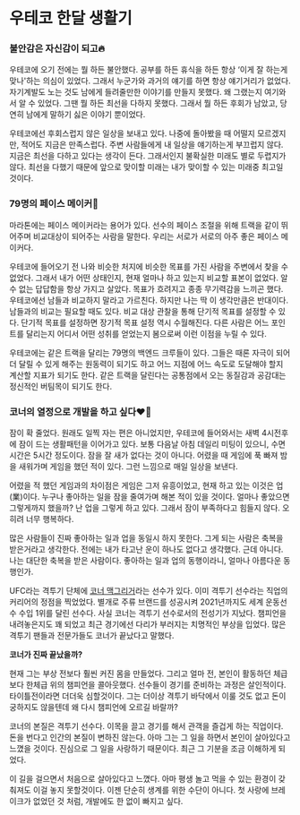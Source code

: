 # 우테코 한달 생활기

### 불안감은 자신감이 되고🔥

우테코에 오기 전에는 뭘 하든 불안했다. 공부를 하든 휴식을 하든 항상 ‘이게 잘 하는게 맞나'하는 의심이 있었다. 그래서 누군가와 과거의 얘기를 하면 항상 얘기거리가 없었다. 자기계발도 노는 것도 남에게 들려줄만한 이야기를 만들지 못했다. 왜 그랬는지 여기와서 알 수 있었다. 그땐 뭘 하든 최선을 다하지 못했다. 그래서 뭘 하든 후회가 남았고, 당연히 남에게 말하기 싫은 이야기 뿐이었다.

우테코에선 후회스럽지 않은 일상을 보내고 있다. 나중에 돌아봤을 때 어떨지 모르겠지만, 적어도 지금은 만족스럽다. 주변 사람들에게 내 일상을 얘기하는게 부끄럽지 않다. 지금은 최선을 다하고 있다는 생각이 든다. 그래서인지 불확실한 미래도 별로 두렵지가 않다. 최선을 다했기 때문에 앞으로 맞이할 미래는 내가 맞이할 수 있는 미래중 최고일 것이다.

### 79명의 페이스 메이커🏃

마라톤에는 페이스 메이커라는 용어가 있다. 선수의 페이스 조절을 위해 트랙을 같이 뛰어주며 비교대상이 되어주는 사람을 말한다. 우리는 서로가 서로의 아주 좋은 페이스 메이커다. 

우테코에 들어오기 전 나와 비슷한 처지에 비슷한 목표를 가진 사람을 주변에서 찾을 수 없었다. 그래서 내가 어떤 상태인지, 현재 얼마나 하고 있는지 비교할 표본이 없었다. 알 수 없는 답답함을 항상 가지고 살았다. 목표가 흐려지고 종종 무기력감을 느끼곤 했다. 우테코에선 남들과 비교하지 말라고 가르친다. 하지만 나는 딱 이 생각만큼은 반대이다. 남들과의 비교는 필요할 때도 있다. 비교 대상 관찰을 통해 단기적 목표를 설정할 수 있다. 단기적 목표를 설정하면 장기적 목표 설정 역시 수월해진다. 다른 사람은 어느 포인트를 달리는지 어디서 어떤 성취를 얻었는지 봄으로써 이런 이점을 누릴 수 있다.

우테코에는 같은 트랙을 달리는 79명의 백엔드 크루들이 있다. 그들은 때론 자극이 되어 더 달릴 수 있게 해주는 원동력이 되기도 하고 어느 지점에 어느 속도로 도달해야 할지 계산할 지표가 되기도 한다. 같은 트랙을 달린다는 공통점에서 오는 동질감과 공감대는 정신적인 버팀목이 되기도 한다.

### 코너의 열정으로 개발을 하고 싶다❤️‍🔥

잠이 확 줄었다. 원래도 일찍 자는 편은 아니었지만, 우테코에 들어와서는 새벽 4시전후에 잠이 드는 생활패턴을 이어가고 있다. 보통 다음날 아침 데일리 미팅이 있으니, 수면 시간은 5시간 정도이다. 잠을 잘 새가 없다는 것이 아니다. 어렸을 때 게임에 푹 빠져 밤을 새워가며 게임을 했던 적이 있다. 그런 느낌으로 매일 일상을 보낸다.

어렸을 적 했던 게임과의 차이점은 게임은 그저 유흥이었고, 현재 하고 있는 이것은 업(業)이다. 누구나 좋아하는 일을 잠을 줄여가며 해본 적이 있을 것이다. 얼마나 좋았으면 그렇게까지 했을까? 난 업을 그렇게 하고 있다. 그래서 잠이 부족하다고 힘들지 않다. 오히려 너무 행복하다.

많은 사람들이 진짜 좋아하는 일과 업을 동일시 하지 못한다. 그게 되는 사람은 축복을 받은거라고 생각한다. 전에는 내가 타고난 운이 하나도 없다고 생각했다. 근데 아니다. 나는 대단한 축복을 받은 사람이다. 좋아하는 일과 업의 동행이라니, 얼마나 아름다운 동행인가.

UFC라는 격투기 단체에 [코너 맥그리거](https://namu.wiki/w/%EC%BD%94%EB%84%88%20%EB%A7%A5%EA%B7%B8%EB%A6%AC%EA%B1%B0)라는 선수가 있다. 이미 격투기 선수라는 직업의 커리어의 정점을 찍었었다. 별개로 주류 브랜드를 성공시켜 2021년까지도 세계 운동선수 수입 1위를 달린 선수다. 사실 코너는 격투기 선수로서의 전성기가 지났다. 챔피언을 내려놓은지도 꽤 되었고 최근 경기에선 다리가 부러지는 치명적인 부상을 입었다. 많은 격투기 팬들과 전문가들도 코너가 끝났다고 말했다.

**코너가 진짜 끝났을까?** 

현재 그는 부상 전보다 훨씬 커진 몸을 만들었다. 그리고 얼마 전, 본인이 활동하던 체급보다 한체급 위의 챔피언을 콜아웃했다. 선수들이 경기를 준비하는 과정은 살인적이다. 타이틀전이라면 더더욱 심할것이다. 그는 더이상 격투기 바닥에서 이룰 것도 없고 돈이 궁하지도 않을텐데 왜 다시 챔피언에 오르길 바랄까?

코너의 본질은 격투기 선수다. 이목을 끌고 경기를 해서 관객을 즐겁게 하는 직업이다. 돈을 번다고 인간의 본질이 변하진 않는다. 아마 그는 그 일을 하면서 본인이 살아있다고 느꼈을 것이다. 진심으로 그 일을 사랑하기 때문이다. 최근 그 기분을 조금 이해하게 되었다.

이 길을 걸으면서 처음으로 살아있다고 느꼈다. 아마 평생 놀고 먹을 수 있는 환경이 갖춰져도 이걸 놓지 못할것이다. 이젠 단순히 생계를 위한 수단이 아니다. 첫 사랑에 브레이크가 없었던 것 처럼, 개발에도 한 없이 빠지고 싶다.
